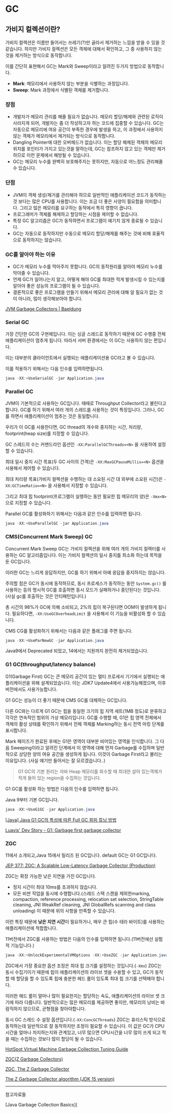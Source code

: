 # GC

## 가비지 컬렉션이란?

가비지 컬렉션은 이름만 들어서는 쓰레기(?)만 골라서 제거하는 느낌을 받을 수 있을 것 같습니다. 하지만 가비지 컬렉션은 모든 객체에 대해서 확인하고, 그 중 사용하지 않는 것을 제거하는 방식으로 동작합니다.

이를 간단히 표현해서 GC는 Mark와 Sweep이라고 알려진 두가지 방법으로 동작합니다.

- **Mark**: 메모리에서 사용하지 않는 부분을 식별하는 과정입니다.
- **Sweep**: Mark 과정에서 식별된 객체를 제거합니다.

### 장점

- 개발자가 메모리 관리를 해줄 필요가 없습니다. 메모리 할당/해제와 관련된 로직이 사라지게 되어, 개발자는 좀 더 작성하고자 하는 코드에 집중할 수 있습니다. GC는 자동으로 메모리에 여유 공간이 부족한 경우에 발생을 하고, 이 과정에서 사용하지 않는 객체가 메모리에서 제거되는 방식으로 동작합니다.
- Dangling Pointer에 대한 오버헤드가 없습니다. 이는 할당 해제된 객체의 메모리 위치를 포인터가 가지고 있는것을 말하는데, GC는 참조하지 않고 있는 객체만 제거하므로 이런 문제에서 해방될 수 있습니다.
- GC는 메모리 누수를 완벽히 보호해주지는 못하지만, 자동으로 어느정도 관리해줄 수 있습니다.

### 단점

- JVM이 객체 생성/제거를 관리해야 하므로 일반적인 애플리케이션 코드가 동작하는 것 보다는 많은 CPU를 사용합니다. 이는 조금 더 좋은 사양이 필요함을 의미합니다. 그리고 많은 메모리를 요구하는 동작에서 특히 영향이 큽니다.
- 프로그래머가 객체를 해제하고 할당하는 시점을 제어할 수 없습니다.
- 특정 GC 알고리즘은 GC가 동작하면서 프로그램이 예기치 않게 종료될 수 있습니다.
- GC는 자동으로 동작하지만 수동으로 메모리 할당/해제를 해주는 것에 비해 효율적으로 동작하지는 않습니다.

### GC를 알아야 하는 이유

- GC가 메모리 누수를 막아주지 못합니다. GC의 동작원리를 알아야 메모리 누수를 막아줄 수 있습니다.
- 언제 GC가 일어나는지 알고, 어떻게 해야 GC를 최대한 적게 발생시킬 수 있는지를 알아야 좋은 성능의 프로그램이 될 수 있습니다.
- 결론적으로 좋은 프로그램을 만들기 위해서 메모리 관리에 대해 알 필요가 없는 것이 아니라, 많이 생각해보아야 합니다.

[JVM Garbage Collectors | Baeldung](https://www.baeldung.com/jvm-garbage-collectors)

### Serial GC

가장 간단한 GC의 구현체입니다. 이는 싱글 스레드로 동작하기 때문에 GC 수행중 전체 애플리케이션이 멈추게 됩니다. 따라서 서버 환경에서는 이 GC는 사용하지 않는 편입니다.

이는 대부분의 클라이언트에서 실행되는 애플리케이션용 GC라고 볼 수 있습니다.

이를 적용하기 위해서는 다음 인수를 입력하면됩니다.

```java
java -XX:+UseSerialGC -jar Application.java
```

### Parallel GC

JVM이 기본적으로 사용하는 GC입니다. 때때로 Throughput Collector라고 불린다고 합니다. GC를 하기 위해서 여러 개의 스레드를 사용하는 것이 특징입니다. 그러나, GC를 하면서 애플리케이션이 멈추는 것은 동일합니다.

우리가 이 GC를 사용한다면, GC thread의 개수와 중지하는 시간, 처리량, footprint(heap size)를 지정할 수 있습니다.

GC 스레드의 수는 커맨드라인 옵션인 `-XX:ParallelGCThreads=<N>` 을 사용하여 설정할 수 있습니다.

최대 일시 중지 시간 목표(두 GC 사이의 간격)은 `-XX:MaxGCPauseMillis=<N>` 옵션을 사용해서 제어할 수 있습니다.

최대 처리량 목표(가비지 컬렉션을 수행하는 대 소요된 시간 대 외부에 소요된 시간)은 `-XX:GCTimeRatio=<N>` 을 사용해서 지정할 수 있습니다.

그리고 최대 힙 footprint(프로그램이 실행하는 동안 필요한 힙 메모리의 양)은 `-Xmx<N>` 으로 지정할 수 있습니다.

Parallel GC를 활성화하기 위해서는 다음과 같은 인수를 입력하면 됩니다.

```java
java -XX:+UseParallelGC -jar Application.java
```

### CMS(Concurrent Mark Sweep) GC

Concurrent Mark Sweep GC는 가비지 컬렉션을 위해 여러 개의 가비지 컬렉터를 사용하는 GC 알고리즘입니다. 이는 가비지 컬렉션의 일시 중지를 최소화 하는데 목적을 둔 GC입니다.

이러한 GC는 느리게 응답하지만, GC를 하기 위해서 아예 응답을 중지하지는 않습니다.

주의할 점은 GC가 동시에 동작하므로, 동시 프로세스가 동작하는 동안 `System.gc()` 를 사용하는 등의 명시적 GC를 호출하면 동시 모드가 실패하거나 중단된다는 것입니다. (사실 gc를 호출하는 것은 안티패턴입니다.)

총 시간의 98%가 GC에 의해 소비되고, 2%의 힙이 복구된다면 OOM이 발생하게 됩니다. 필요하다면, `-XX:UseGCOverheadLimit` 을 사용해서 이 기능을 비활성화 할 수 있습니다.

CMS CG를 활성화하기 위해서는 다음과 같은 플래그를 주면 됩니다.

```java
java -XX:+UseParNewGC -jar Application.java
```

Java9에서 Deprecated 되었고, 14에서는 지원까지 완전히 제거되었습니다.

### G1 GC(throughput/latency balance)

G1(Garbage First) GC는 큰 메모리 공간이 있는 멀티 프로세서 기기에서 실행되는 애플리케이션을 위해 설계되었습니다. 이는 JDK7 Update4에서 사용가능해졌으며, 이후 버전에서도 사용가능합니다.

G1 GC는 성능이 더 좋기 때문에 CMS GC를 대체하는 GC입니다.

다른 GC와는 다르게 G1 GC는 힙을 동일한 크기의 힙 지역 세트(1MB 정도)로 분류하고 각각은 연속적인 범위의 가상 메모리입니다. GC를 수행할 때, G1은 힙 영역 전체에서 객체의 활성 상태를 확인하기 위해서 전체 객체를 Marking하는 동시 전역 마킹 단계를 표시합니다.

Mark 페이즈가 완료된 후에는 G1은 영역이 대부분 비어있는 영역을 인식합니다. 그 다음 Sweeping이라고 알려진 단계에서 이 영역에 대해 먼저 Garbage를 수집하며 일반적으로 상당한 양의 여유 공간을 생성하게 됩니다. 이것이 Garbage First라고 불리는 이유입니다. (사실 얘기만 들어서는 잘 모르겠습니다..)

> G1 GC의 기본 원리는 자바 Heap 메모리를 회수할 때 최대한 살아 있는객체가 적게 들어 있는 region을 수집하는 것입니다.

G1 GC를 활성화 하는 방법은 다음의 인수를 입력하면 됩니다.

Java 9부터 기본 GC입니다.

```java
java -XX:+UseG1GC -jar Application.java
```

[[Java] Java G1 GC의 특성에 따른 Full GC 회피 튜닝 방법](https://logonjava.blogspot.com/2015/08/java-g1-gc-full-gc.html)

[Luavis' Dev Story - G1: Garbage first garbage collector](https://b.luavis.kr/server/g1-gc)

### ZGC

11에서 소개되고,Java 15에서 릴리즈 된 GC입니다. default GC는 G1 GC입니다.

[JEP 377: ZGC: A Scalable Low-Latency Garbage Collector (Production)](https://openjdk.java.net/jeps/377)

ZGC는 확장 가능한 낮은 지연을 가진 GC입니다.

- 정지 시간이 최대 10ms를 초과하지 않습니다.
- 모든 비싼 작업을 동시에 수행합니다.(스레드 스택 스캔을 제외한marking, compaction, reference processing, relocation set selection, StringTable cleaning, JNI WeakRef cleaning, JNI GlobalRefs scanning and class unloading) 이 때문에 위의 사항을 만족할 수 있습니다.

이런 특징 때문에 **낮은 지연 시간**이 필요하거나, 매우 큰 힙(수 테라 바이트)를 사용하는 애플리케이션에 적합합니다.

11버전에서 ZGC를 사용하는 방법은 다음의 인수를 입력하면 됩니다.(11버전에선 실험적 기능입니다.)

```java
java -XX:+UnlockExperimentalVMOptions -XX:+UseZGC -jar Application.java
```

ZGC에서 가장 중요한 옵션 조정은 최대 힙 크기를 설정하는 것입니다.(`-Xmx`)
ZGC는 동시 수집기이기 때문에 힙이 애플리케이션의 라이브 셋을 수용할 수 있고, GC가 동작할 때 할당을 할 수 있도록 힙에 충분한 헤드 룸이 있도록 최대 힙 크기를 선택해야 합니다.

이러한 헤드 룸이 얼마나 많이 필요한지는 할당하는 속도, 애플리케이션의 라이브 셋 크기에 따라 다릅니다. 일반적으로는 많은 메모리를 제공하면 좋지만, 메모리의 낭비는 바람직하지 않으므로, 균형점을 찾아야합니다.

동시 GC 스레드 수 설정 옵션입니다.(`-XX:ConcGCThreads`) ZGC는 휴리스틱 방식으로 동작하는데 일반적으로 잘 동작하지만 조정이 필요할 수 있습니다. 이 값은 GC가 CPU 시간을 얼마나 차지하는지와 관계있고, 너무 많으면 CPU시간을 너무 많이 쓰게 되고 적을 때는 수집하는 것보다 많이 할당이 될 수 있습니다.

[HotSpot Virtual Machine Garbage Collection Tuning Guide](https://docs.oracle.com/en/java/javase/11/gctuning/z-garbage-collector1.html#GUID-A5A42691-095E-47BA-B6DC-FB4E5FAA43D0)

[ZGC(Z Garbage Collectors)](https://sarc.io/index.php/java/2098-zgc-z-garbage-collectors)

[ZGC, The Z Garbage Collector](https://johngrib.github.io/wiki/java-gc-zgc/)

[The Z Garbage Collector algorithm (JDK 15 version)](https://medium.com/globant/the-z-garbage-collector-algorithm-jdk-15-version-ca6da00b5281)

---

참고자료들

[Java Garbage Collection Basics](
